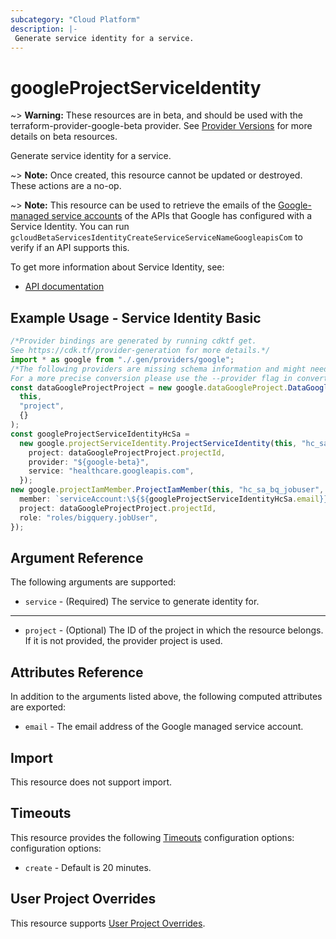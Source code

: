 ```yaml
---
subcategory: "Cloud Platform"
description: |-
 Generate service identity for a service.
---
```


# googleProjectServiceIdentity

\~> **Warning:** These resources are in beta, and should be used with the terraform-provider-google-beta provider.
See [Provider Versions](https://terraform.io/docs/providers/google/guides/provider_versions.html) for more details on beta resources.

Generate service identity for a service.

\~> **Note:** Once created, this resource cannot be updated or destroyed. These
actions are a no-op.

\~> **Note:** This resource can be used to retrieve the emails of the [Google-managed service accounts](https://cloud.google.com/iam/docs/service-agents)
of the APIs that Google has configured with a Service Identity. You can run `gcloudBetaServicesIdentityCreateServiceServiceNameGoogleapisCom` to
verify if an API supports this.

To get more information about Service Identity, see:

* [API documentation](https://cloud.google.com/service-usage/docs/reference/rest/v1beta1/services/generateServiceIdentity)

## Example Usage - Service Identity Basic

```typescript
/*Provider bindings are generated by running cdktf get.
See https://cdk.tf/provider-generation for more details.*/
import * as google from "./.gen/providers/google";
/*The following providers are missing schema information and might need manual adjustments to synthesize correctly: google.
For a more precise conversion please use the --provider flag in convert.*/
const dataGoogleProjectProject = new google.dataGoogleProject.DataGoogleProject(
  this,
  "project",
  {}
);
const googleProjectServiceIdentityHcSa =
  new google.projectServiceIdentity.ProjectServiceIdentity(this, "hc_sa", {
    project: dataGoogleProjectProject.projectId,
    provider: "${google-beta}",
    service: "healthcare.googleapis.com",
  });
new google.projectIamMember.ProjectIamMember(this, "hc_sa_bq_jobuser", {
  member: `serviceAccount:\${${googleProjectServiceIdentityHcSa.email}}`,
  project: dataGoogleProjectProject.projectId,
  role: "roles/bigquery.jobUser",
});

```

## Argument Reference

The following arguments are supported:

* `service` -
  (Required)
  The service to generate identity for.

***

* `project` - (Optional) The ID of the project in which the resource belongs.
  If it is not provided, the provider project is used.

## Attributes Reference

In addition to the arguments listed above, the following computed attributes are exported:

* `email` - The email address of the Google managed service account.

## Import

This resource does not support import.

## Timeouts

This resource provides the following
[Timeouts](https://developer.hashicorp.com/terraform/plugin/sdkv2/resources/retries-and-customizable-timeouts) configuration options: configuration options:

* `create` - Default is 20 minutes.

## User Project Overrides

This resource supports [User Project Overrides](https://registry.terraform.io/providers/hashicorp/google/latest/docs/guides/provider_reference#user_project_override).
